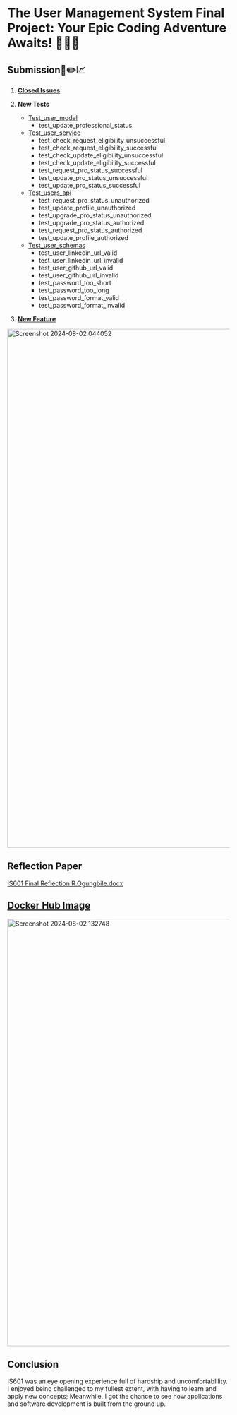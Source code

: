

# The User Management System Final Project: Your Epic Coding Adventure Awaits! 🎉✨🔥


## Submission📝✏️📈

1. [**Closed Issues**](https://github.com/Rachwumi/IS601FinalRepo/issues?q=is%3Aissue+is%3Aclosed)

2. **New Tests**
    - [Test_user_model](https://github.com/Rachwumi/IS601FinalRepo/blob/main/tests/test_models/test_user_model.py)
        - test_update_professional_status
    - [Test_user_service](https://github.com/Rachwumi/IS601FinalRepo/blob/main/tests/test_services/test_user_service.py)
        - test_check_request_eligibility_unsuccessful
        - test_check_request_eligibility_successful
        - test_check_update_eligibility_unsuccessful
        - test_check_update_eligibility_successful
        - test_request_pro_status_successful
        - test_update_pro_status_unsuccessful
        - test_update_pro_status_successful
    - [Test_users_api](https://github.com/Rachwumi/IS601FinalRepo/blob/main/tests/test_api/test_users_api.py)
        - test_request_pro_status_unauthorized
        - test_update_profile_unauthorized
        - test_upgrade_pro_status_unauthorized
        - test_upgrade_pro_status_authorized
        - test_request_pro_status_authorized
        - test_update_profile_authorized
    - [Test_user_schemas](https://github.com/Rachwumi/IS601FinalRepo/blob/main/tests/test_schemas/test_user_schemas.py)
        - test_user_linkedin_url_valid
        - test_user_linkedin_url_invalid
        - test_user_github_url_valid
        - test_user_github_url_invalid
        - test_password_too_short
        - test_password_too_long
        - test_password_format_valid
        - test_password_format_invalid
3. [**New Feature**](https://github.com/Rachwumi/IS601FinalRepo/tree/user-profile-feature)

<img width="1176" alt="Screenshot 2024-08-02 044052" src="https://github.com/user-attachments/assets/5344d8be-20ae-42d3-8521-c47f1ee5812a">

## Reflection Paper
[IS601 Final Reflection R.Ogungbile.docx](https://github.com/user-attachments/files/16472368/IS601.Final.Reflection.R.Ogungbile.docx)

## [Docker Hub Image](https://hub.docker.com/repository/docker/rachealogungbile2024/is601final/general) 

<img width="968" alt="Screenshot 2024-08-02 132748" src="https://github.com/user-attachments/assets/2a652d9c-66c5-4f3d-a943-179788a68df0">

## Conclusion

IS601 was an eye opening experience full of hardship and uncomfortablility. I enjoyed being challenged to my fullest extent, with having to learn and apply new concepts; Meanwhile, I got the chance to see how applications and software development is built from the ground up.

